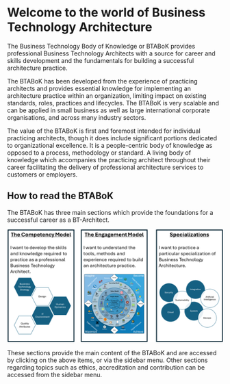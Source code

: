 # Welcome to the world of Business Technology Architecture

The Business Technology Body of Knowledge or BTABoK provides professional Business Technology Architects with a source for career and skills development and the fundamentals for building a successful architecture practice. 

The BTABoK has been developed from the experience of practicing architects and provides essential knowledge for implementing an architecture practice within an organization, limiting impact on existing standards, roles, practices and lifecycles. The BTABoK is very scalable and can be applied in small business as well as large international corporate organisations, and across many industry sectors.   

The value of the BTABoK is first and foremost intended for individual practicing architects, though it does include significant portions dedicated to organizational excellence. It is a people-centric body of knowledge as opposed to a process, methodology or standard. A living body of knowledge which accompanies the practicing architect throughout their career facilitating the delivery of professional architecture services to customers or employers.

## How to read the BTABoK

The BTABoK has three main sections which provide the foundations for a successful career as a BT-Architect.

![B001](./media/IDX001-MainSections.png)

These sections provide the main content of the BTABoK and are accessed by clicking on the above items, or via the sidebar menu. Other sections regarding topics such as ethics, accreditation and contribution can be accessed from the sidebar menu.

